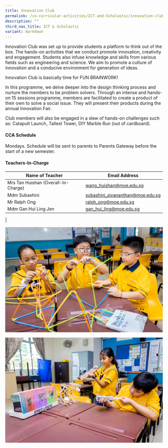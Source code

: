 ```yaml
---
title: Innovation Club
permalink: /co-curricular-activities/ICT-and-Scholastic/innovation-club/
description: ""
third_nav_title: ICT & Scholastic
variant: markdown
---
```

Innovation Club was set up to provide students a platform to think out of the box. The hands-on activities that we conduct promote innovation, creativity and engagement. Students also infuse knowledge and skills from various fields such as engineering and science. We aim to promote a culture of innovation and a conducive environment for generation of ideas.

Innovation Club is basically time for FUN BRAINWORK!

In this programme, we delve deeper into the design thinking process and nurture the members to be problem solvers. Through an intense and hands-on 15 sessions programme, members are facilitated to create a product of their own to solve a social issue. They will present their products during the annual Innovation Fair.

Club members will also be engaged in a slew of hands-on challenges such as: Catapult Launch, Tallest Tower, DIY Marble Run (out of cardboard).

#### CCA Schedule
Mondays. Schedule will be sent to parents to Parents Gateway before the start of a new semester.

#### Teachers-In-Charge

| Name of Teacher | Email Address |
|---|---|
| Mrs Tan Huishan (Overall-In-Charge)  | [wang_huishan@moe.edu.sg](mailto:wang_huishan@moe.edu.sg)  |
| Mdm Subashini| [subashini_sivananthan@moe.edu.sg](mailto:subashini_sivananthan@moe.edu.sg) |
| Mr Ralph Ong  | [ralph_ong@moe.edu.sg](mailto:ralph_ong@moe.edu.sg)  |
| Mdm Gan Hui Ling Jen | [gan_hui_ling@moe.edu.sg](mailto:gan_hui_ling@moe.edu.sg) |
|

![](/images/CCA/ICT/inno1.jpg)

![](/images/CCA/ICT/inno2.jpg)